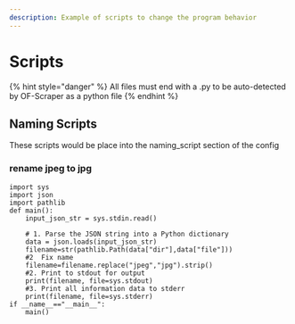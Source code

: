 ```yaml
---
description: Example of scripts to change the program behavior
---
```


# Scripts

{% hint style="danger" %}
All files must end with a .py to be auto-detected  by OF-Scraper as a python file
{% endhint %}

## Naming Scripts

These scripts would be place into the naming\_script section of the config

### rename jpeg to jpg

```
import sys
import json
import pathlib
def main():
    input_json_str = sys.stdin.read()

    # 1. Parse the JSON string into a Python dictionary
    data = json.loads(input_json_str)
    filename=str(pathlib.Path(data["dir"],data["file"]))
    #2  Fix name
    filename=filename.replace("jpeg","jpg").strip()
    #2. Print to stdout for output
    print(filename, file=sys.stdout)
    #3. Print all information data to stderr
    print(filename, file=sys.stderr)
if __name__=="__main__":
    main()


```
